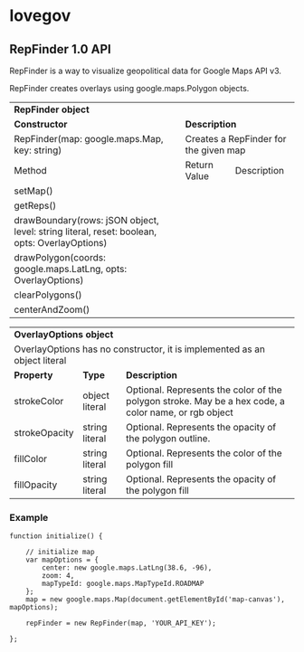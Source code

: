 lovegov
=======

RepFinder 1.0 API
-------------

RepFinder is a way to visualize geopolitical data for Google Maps API v3.

RepFinder creates overlays using google.maps.Polygon objects.

<table>
    <tr>
        <td colspan=3><strong>RepFinder object</strong></td>
    </tr>
    <tr>
        <td><strong>Constructor</strong></td>
        <td colspan=2><strong>Description</strong></td>
    </tr>
    <tr>
        <td>RepFinder(map: google.maps.Map, key: string)</td>
        <td colspan=2>Creates a RepFinder for the given map</td>
    </tr>
    <tr>
        <td>Method</td>
        <td>Return Value</td>
        <td>Description</td>
    </tr>
    <tr>
        <td>setMap()</td>
        <td></td>
        <td></td>
    </tr>
    <tr>
        <td>getReps()</td>
        <td></td>
        <td></td>
    </tr>
    <tr>
        <td>drawBoundary(rows: jSON object, level: string literal, reset: boolean, opts: OverlayOptions)</td>
        <td></td>
        <td></td>        
    </tr>
    <tr>
        <td>drawPolygon(coords: google.maps.LatLng, opts: OverlayOptions)</td>
        <td></td>
        <td></td>
    </tr>
    <tr>
        <td>clearPolygons()</td>
        <td></td>
        <td></td>
    </tr>
    <tr>
        <td>centerAndZoom()</td>
        <td></td>
        <td></td>
    </tr>
</table>

<table>
    <tr><td colspan=3><strong>OverlayOptions object<strong></td><tr>
    <tr><td colspan=3>OverlayOptions has no constructor, it is implemented as an object literal</td></tr>
    <tr>
        <td><strong>Property</strong></td>
        <td><strong>Type</strong></td>
        <td><strong>Description</strong></td>
    </tr>
    <tr>
        <td>strokeColor</td>
        <td>object literal</td>
        <td>Optional. Represents the color of the polygon stroke. May be a hex code, a color name, or rgb object</td>
    </tr>
    <tr>
        <td>strokeOpacity</td>
        <td>string literal</td>
        <td>Optional. Represents the opacity of the polygon outline.</td>
    </tr>
    <tr>
        <td>fillColor</td>
        <td>string literal</td>
        <td>Optional. Represents the color of the polygon fill</td>
    </tr>
    <tr>
        <td>fillOpacity</td>
        <td>string literal</td>
        <td>Optional. Represents the opacity of the polygon fill</td>
    </tr>
</table>

### Example

    function initialize() {

        // initialize map
        var mapOptions = {
            center: new google.maps.LatLng(38.6, -96),
            zoom: 4,
            mapTypeId: google.maps.MapTypeId.ROADMAP
        };
        map = new google.maps.Map(document.getElementById('map-canvas'), mapOptions);

        repFinder = new RepFinder(map, 'YOUR_API_KEY');

    };

    
